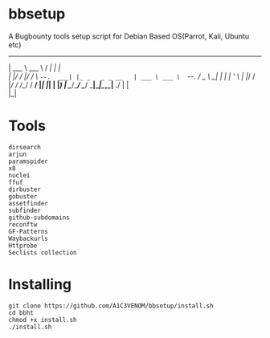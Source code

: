 # bbsetup

A Bugbounty tools setup script for Debian Based OS(Parrot, Kali, Ubuntu etc)


____________   _____      _               
| ___ \ ___ \ /  ___|    | |              
| |_/ / |_/ / \ `--.  ___| |_ _   _ _ __  
| ___ \ ___ \  `--. \/ _ \ __| | | | '_ \ 
| |_/ / |_/ / /\__/ /  __/ |_| |_| | |_) |
\____/\____/  \____/ \___|\__|\__,_| .__/ 
                                   | |    
                                   |_|         


# Tools

    dirsearch
    arjun
    paramspider
    x8
    nuclei
    ffuf
    dirbuster
    gobuster
    assetfinder
    subfinder
    github-subdomains
    reconftw
    GF-Patterns
    Waybackurls
    Httprobe
    Seclists collection


                                                          

# Installing

    git clone https://github.com/A1C3VENOM/bbsetup/install.sh
    cd bbht
    chmod +x install.sh
    ./install.sh

                                                          

     
                                                          
                                                          
